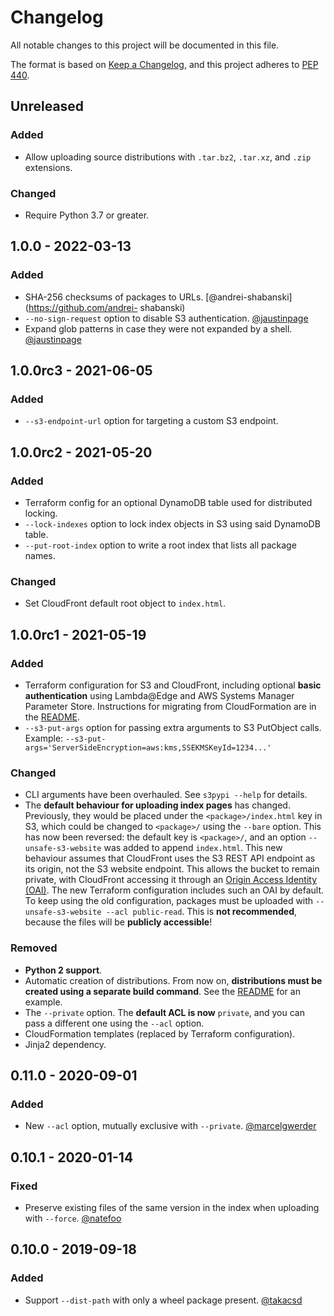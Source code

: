 # Changelog

All notable changes to this project will be documented in this file.

The format is based on [Keep a Changelog](https://keepachangelog.com/en/1.0.0/),
and this project adheres to [PEP 440](https://www.python.org/dev/peps/pep-0440/).


## Unreleased

### Added

- Allow uploading source distributions with `.tar.bz2`, `.tar.xz`, and `.zip` extensions.

### Changed

- Require Python 3.7 or greater.


## 1.0.0 - 2022-03-13

### Added

- SHA-256 checksums of packages to URLs. [@andrei-shabanski](https://github.com/andrei-
  shabanski)
- `--no-sign-request` option to disable S3 authentication.
  [@jaustinpage](https://github.com/jaustinpage)
- Expand glob patterns in case they were not expanded by a shell.
  [@jaustinpage](https://github.com/jaustinpage)


## 1.0.0rc3 - 2021-06-05

### Added

- `--s3-endpoint-url` option for targeting a custom S3 endpoint.


## 1.0.0rc2 - 2021-05-20

### Added

- Terraform config for an optional DynamoDB table used for distributed locking.
- `--lock-indexes` option to lock index objects in S3 using said DynamoDB table.
- `--put-root-index` option to write a root index that lists all package names.

### Changed

- Set CloudFront default root object to `index.html`.


## 1.0.0rc1 - 2021-05-19

### Added

- Terraform configuration for S3 and CloudFront, including optional **basic
  authentication** using Lambda@Edge and AWS Systems Manager Parameter Store. Instructions
  for migrating from CloudFormation are in the [README](README.md).
- `--s3-put-args` option for passing extra arguments to S3 PutObject calls. Example:
  `--s3-put-args='ServerSideEncryption=aws:kms,SSEKMSKeyId=1234...'`

### Changed

- CLI arguments have been overhauled. See `s3pypi --help` for details.
- The **default behaviour for uploading index pages** has changed. Previously, they would
  be placed under the `<package>/index.html` key in S3, which could be changed to
  `<package>/` using the `--bare` option. This has now been reversed: the default key is
  `<package>/`, and an option `--unsafe-s3-website` was added to append `index.html`. This
  new behaviour assumes that CloudFront uses the S3 REST API endpoint as its origin, not
  the S3 website endpoint. This allows the bucket to remain private, with CloudFront
  accessing it through an [Origin Access Identity (OAI)]. The new Terraform configuration
  includes such an OAI by default. To keep using the old configuration, packages must be
  uploaded with `--unsafe-s3-website --acl public-read`. This is **not recommended**,
  because the files will be **publicly accessible**!

[Origin Access Identity (OAI)]: https://docs.aws.amazon.com/AmazonCloudFront/latest/DeveloperGuide/private-content-restricting-access-to-s3.html

### Removed

- **Python 2 support**.
- Automatic creation of distributions. From now on, **distributions must be created using
  a separate build command**. See the [README](README.md) for an example.
- The `--private` option. The **default ACL is now** `private`, and you can pass a
  different one using the `--acl` option.
- CloudFormation templates (replaced by Terraform configuration).
- Jinja2 dependency.


## 0.11.0 - 2020-09-01

### Added

- New `--acl` option, mutually exclusive with `--private`.
  [@marcelgwerder](https://github.com/marcelgwerder)


## 0.10.1 - 2020-01-14

### Fixed

- Preserve existing files of the same version in the index when uploading with `--force`.
  [@natefoo](https://github.com/natefoo)


## 0.10.0 - 2019-09-18

### Added

- Support `--dist-path` with only a wheel package present.
  [@takacsd](https://github.com/takacsd)
